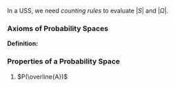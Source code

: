 In a USS, we need *counting rules* to evaluate $|S|$ and $|\Omega|$.




### Axioms of Probability Spaces
**Definition:** 
### Properties of a Probability Space
1) $P(\overline{A})$